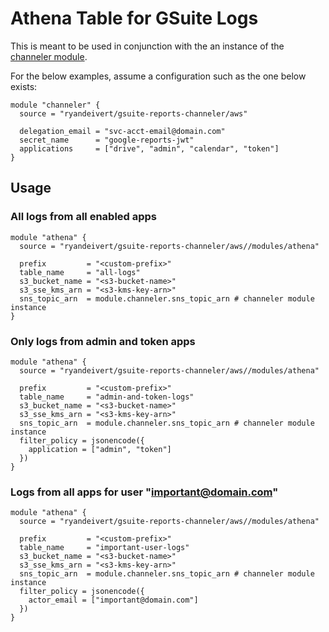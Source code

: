 # Athena Table for GSuite Logs

This is meant to be used in conjunction with the an instance of the
[channeler module](https://github.com/ryandeivert/terraform-aws-gsuite-reports-channeler).

For the below examples, assume a configuration such as the one below exists:
```hcl
module "channeler" {
  source = "ryandeivert/gsuite-reports-channeler/aws"

  delegation_email = "svc-acct-email@domain.com"
  secret_name      = "google-reports-jwt"
  applications     = ["drive", "admin", "calendar", "token"]
}
```

## Usage

### All logs from all enabled apps
```hcl
module "athena" {
  source = "ryandeivert/gsuite-reports-channeler/aws//modules/athena"

  prefix         = "<custom-prefix>"
  table_name     = "all-logs"
  s3_bucket_name = "<s3-bucket-name>"
  s3_sse_kms_arn = "<s3-kms-key-arn>"
  sns_topic_arn  = module.channeler.sns_topic_arn # channeler module instance
}
```

### Only logs from admin and token apps
```hcl
module "athena" {
  source = "ryandeivert/gsuite-reports-channeler/aws//modules/athena"

  prefix         = "<custom-prefix>"
  table_name     = "admin-and-token-logs"
  s3_bucket_name = "<s3-bucket-name>"
  s3_sse_kms_arn = "<s3-kms-key-arn>"
  sns_topic_arn  = module.channeler.sns_topic_arn # channeler module instance
  filter_policy = jsonencode({
    application = ["admin", "token"]
  })
}
```

### Logs from all apps for user "important@domain.com"
```hcl
module "athena" {
  source = "ryandeivert/gsuite-reports-channeler/aws//modules/athena"

  prefix         = "<custom-prefix>"
  table_name     = "important-user-logs"
  s3_bucket_name = "<s3-bucket-name>"
  s3_sse_kms_arn = "<s3-kms-key-arn>"
  sns_topic_arn  = module.channeler.sns_topic_arn # channeler module instance
  filter_policy = jsonencode({
    actor_email = ["important@domain.com"]
  })
}
```
